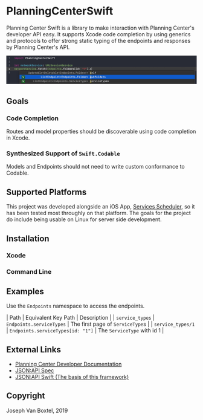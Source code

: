 # PlanningCenterSwift

Planning Center Swift is a library to make interaction with Planning Center's developer API easy. It supports Xcode code completion by using generics and protocols to offer strong static typing of the endpoints and responses by Planning Center's API.

![Code completion is supported for endpoint completion](Documentation/endpointCodeCompletion.png)

## Goals
### Code Completion
Routes and model properties should be discoverable using code completion in Xcode.
### Synthesized Support of `Swift.Codable`
Models and Endpoints should not need to write custom conformance to Codable.

## Supported Platforms
This project was developed alongside an iOS App, [Services Scheduler](), so it has been tested most throughly on that platform. The goals for the project do include being usable on Linux for server side development.

## Installation
### Xcode

### Command Line

## Examples
Use the `Endpoints` namespace to access the endpoints.

| Path | Equivalent Key Path | Description |
| `service_types` | `Endpoints.serviceTypes` | The first page of `ServiceType`s |
| `service_types/1` | `Endpoints.serviceTypes[id: "1"]` | The `ServiceType` with id 1 |


## External Links
- [Planning Center Developer Documentation]()
- [JSON:API Spec]()
- [JSON:API Swift (The basis of this framework)]()


## Copyright
Joseph Van Boxtel, 2019

